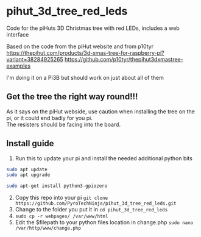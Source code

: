 # pihut_3d_tree_red_leds
Code for the piHuts 3D Christmas tree with red LEDs, includes a web interface

Based on the code from the piHut website and from p10tyr 
https://thepihut.com/products/3d-xmas-tree-for-raspberry-pi?variant=38284925265
https://github.com/p10tyr/thepihut3dxmastree-examples

I'm doing it on a Pi3B but should work on just about all of them

## Get the tree the right way round!!!
As it says on the piHut webside, use caution when installing the tree on the pi, or it could end badly for you pi.<br>
The resisters should be facing into the board.

## Install guide

1. Run this to update your pi and install the needed additional python bits
```bash
sudo apt update
sudo apt upgrade

sudo apt-get install python3-gpiozero
```
2. Copy this repo into your pi `git clone https://github.com/PyroTechNinja/pihut_3d_tree_red_leds.git`
3. Change to the folder you put it in `cd pihut_3d_tree_red_leds`
4. `sudo cp -r webpages/ /var/www/html`
5. Edit the $filepath to your python files location in change.php `sudo nano /var/http/www/change.php`
